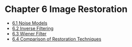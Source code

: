 # Chapter 6 Image Restoration 

- [6.1 Noise Models](6.1-Noise-Models.md)
- [6.2 Inverse Filtering](6.2-Inverse-Filtering.md)
- [6.3 Wiener Filter](6.3-Wiener-Filter.md)
- [6.4 Comparison of Restoration Techniques](6.4-Comparison-of-Restoration-Techniques.md)


